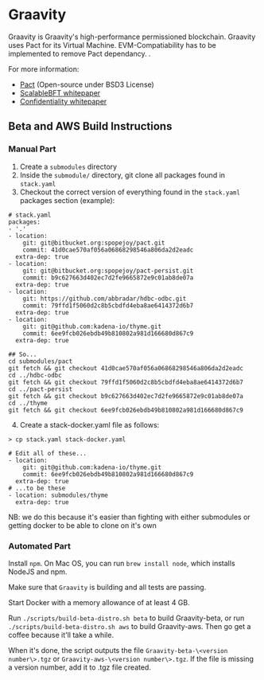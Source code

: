 # Graavity

Graavity is Graavity's high-performance permissioned blockchain. Graavity uses Pact for its Virtual Machine. EVM-Compatiability has to be implemented to remove Pact dependancy. .

For more information:
- [Pact](https://github.com/kadena-io/pact) (Open-source under BSD3 License)
- [ScalableBFT whitepaper](https://d31d887a-c1e0-47c2-aa51-c69f9f998b07.filesusr.com/ugd/86a16f_aeb9004965c34efd9c48993c4e63a9bb.pdf)
- [Confidentiality whitepaper](https://d31d887a-c1e0-47c2-aa51-c69f9f998b07.filesusr.com/ugd/86a16f_29bcbfd45f9e48139e6db4e5a0fbf5f1.pdf)

## Beta and AWS Build Instructions

### Manual Part

1. Create a `submodules` directory
2. Inside the `submodule/` directory, git clone all packages found in `stack.yaml`
3. Checkout the correct version of everything found in the `stack.yaml` packages section (example):

```
# stack.yaml
packages:
- '.'
- location:
    git: git@bitbucket.org:spopejoy/pact.git
    commit: 41d0cae570af056a06868298546a806da2d2eadc
  extra-dep: true
- location:
    git: git@bitbucket.org:spopejoy/pact-persist.git
    commit: b9c627663d402ec7d2fe9665872e9c01ab8de07a
  extra-dep: true
- location:
    git: https://github.com/abbradar/hdbc-odbc.git
    commit: 79ffd1f5060d2c8b5cbdfd4eba8ae6414372d6b7
  extra-dep: true
- location:
    git: git@github.com:kadena-io/thyme.git
    commit: 6ee9fcb026ebdb49b810802a981d166680d867c9
  extra-dep: true

## So...
cd submodules/pact
git fetch && git checkout 41d0cae570af056a06868298546a806da2d2eadc
cd ../hdbc-odbc
git fetch && git checkout 79ffd1f5060d2c8b5cbdfd4eba8ae6414372d6b7
cd ../pact-persist
git fetch && git checkout b9c627663d402ec7d2fe9665872e9c01ab8de07a
cd ../thyme
git fetch && git checkout 6ee9fcb026ebdb49b810802a981d166680d867c9
```

4. Create a stack-docker.yaml file as follows:

```
> cp stack.yaml stack-docker.yaml

# Edit all of these...
- location:
    git: git@github.com:kadena-io/thyme.git
    commit: 6ee9fcb026ebdb49b810802a981d166680d867c9
  extra-dep: true
# ...to be these
- location: submodules/thyme
  extra-dep: true
```

NB: we do this because it's easier than fighting with either submodules or getting docker to be able to clone on it's own

### Automated Part
Install `npm`. On Mac OS, you can run `brew install node`, which installs NodeJS and npm.

Make sure that `Graavity` is building and all tests are passing.

Start Docker with a memory allowance of at least 4 GB.

Run `./scripts/build-beta-distro.sh beta` to build Graavity-beta, or
run `./scripts/build-beta-distro.sh aws` to build Graavity-aws.
Then go get a coffee because it'll take a while.

When it's done, the script outputs the file `Graavity-beta-\<version number\>.tgz`
or `Graavity-aws-\<version number\>.tgz`. If the file is missing a version number,
add it to .tgz file created.
